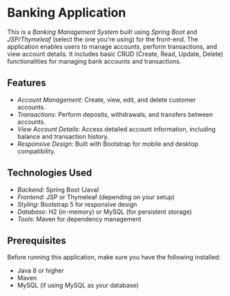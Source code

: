 # Banking Application

This is a *Banking Management System* built using *Spring Boot* and *JSP/Thymeleaf* (select the one you're using) for the front-end. The application enables users to manage accounts, perform transactions, and view account details. It includes basic CRUD (Create, Read, Update, Delete) functionalities for managing bank accounts and transactions.

## Features

- *Account Management*: Create, view, edit, and delete customer accounts.
- *Transactions*: Perform deposits, withdrawals, and transfers between accounts.
- *View Account Details*: Access detailed account information, including balance and transaction history.
- *Responsive Design*: Built with Bootstrap for mobile and desktop compatibility.

## Technologies Used

- *Backend*: Spring Boot (Java)
- *Frontend*: JSP or Thymeleaf (depending on your setup)
- *Styling*: Bootstrap 5 for responsive design
- *Database*: H2 (in-memory) or MySQL (for persistent storage)
- *Tools*: Maven for dependency management

## Prerequisites

Before running this application, make sure you have the following installed:

- Java 8 or higher
- Maven
- MySQL (if using MySQL as your database)
